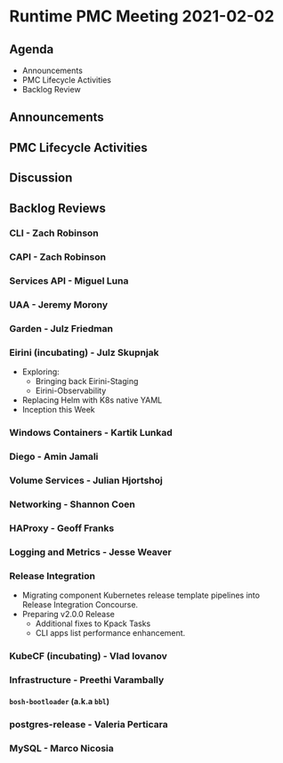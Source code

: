 # Runtime PMC Meeting 2021-02-02

## Agenda

* Announcements
* PMC Lifecycle Activities
* Backlog Review


## Announcements


## PMC Lifecycle Activities


## Discussion



## Backlog Reviews

### CLI - Zach Robinson


### CAPI - Zach Robinson


### Services API - Miguel Luna


### UAA - Jeremy Morony


### Garden - Julz Friedman


### Eirini (incubating) - Julz Skupnjak
- Exploring:
  - Bringing back Eirini-Staging
  - Eirini-Observability
- Replacing Helm with K8s native YAML
- Inception this Week


### Windows Containers - Kartik Lunkad


### Diego - Amin Jamali


### Volume Services - Julian Hjortshoj


### Networking - Shannon Coen


### HAProxy - Geoff Franks


### Logging and Metrics - Jesse Weaver


### Release Integration
- Migrating component Kubernetes release template pipelines into Release Integration Concourse.
- Preparing v2.0.0 Release
  - Additional fixes to Kpack Tasks
  - CLI apps list performance enhancement.

### KubeCF (incubating) - Vlad Iovanov


### Infrastructure - Preethi Varambally

#### `bosh-bootloader` (a.k.a `bbl`)


### postgres-release - Valeria Perticara


### MySQL - Marco Nicosia
